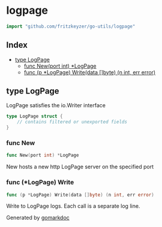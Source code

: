 <!-- Code generated by gomarkdoc. DO NOT EDIT -->

# logpage

```go
import "github.com/fritzkeyzer/go-utils/logpage"
```

## Index

- [type LogPage](<#type-logpage>)
  - [func New(port int) *LogPage](<#func-new>)
  - [func (p *LogPage) Write(data []byte) (n int, err error)](<#func-logpage-write>)


## type LogPage

LogPage satisfies the io.Writer interface

```go
type LogPage struct {
    // contains filtered or unexported fields
}
```

### func New

```go
func New(port int) *LogPage
```

New hosts a new http LogPage server on the specified port

### func \(\*LogPage\) Write

```go
func (p *LogPage) Write(data []byte) (n int, err error)
```

Write to LogPage logs. Each call is a separate log line.



Generated by [gomarkdoc](<https://github.com/princjef/gomarkdoc>)
